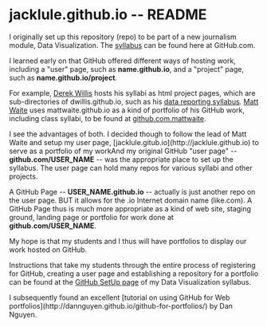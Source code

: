 # jacklule.github.io -- README

<p>I originally set up this repository (repo) to be part of a new journalism module, Data Visualization. The <a href="https://github.com/jacklule/DataViz-Syllabus">syllabus</a> can be found here at GitHub.com.</p>

<p>I learned early on that GitHub offered different ways of hosting work, including a "user" page, such as <b>name.github.io</b>, and a "project" page, such as <b>name.github.io/project</b>.</p> 

<p>For example, <a href="http://dwillis.github.io">Derek Willis</a> hosts his syllabi as html project pages, which are sub-directories of dwillis.github.io, such as his <a href="http://dwillis.github.io/data-reporting/">data reporting syllabus</a>. <a href="http://mattwaite.github.io">Matt Waite</a> uses mattwaite.github.io as a kind of portfolio of his GitHub work, including class syllabi, to be found at <a href="http://githumb.com/mattwaite">github.com.mattwaite</a>.</p>

<p>I see the advantages of both. I decided though to follow the lead of Matt Waite and setup my user page, [jacklule.gitub.io](http://jacklule.github.io) to serve as a portfolio of my workAnd my original GitHub "user page" --<b>github.com/USER_NAME</b> -- was the appropriate place to set up the syllabus. The user page can hold many repos for various syllabi and other projects.</p>

<p>A GitHub Page -- <b>USER_NAME.github.io</b> -- actually is just another repo on the user page. BUT it allows for the .io Internet domain name (like.com). A GitHub Page thus is much more appropriate as a kind of web site, staging ground, landing page or portfolio for work done at <b>github.com/USER_NAME</b>.</p>

<p>My hope is that my students and I thus will have portfolios to display our work hosted on GitHub.</p>

<p>Instructions that take my students through the entire process of registering for GitHub, creating a user page and establishing a repository for a portfolio can be found at the <a href="https://github.com/jacklule/DataViz-Syllabus/blob/master/GitHubSetUp.md">GitHub SetUp page</a> of my Data Visualization syllabus.</p>

<p>I subsequently found an excellent [tutorial on using GitHub for Web portfolios](http://dannguyen.github.io/github-for-portfolios/) by Dan Nguyen.





